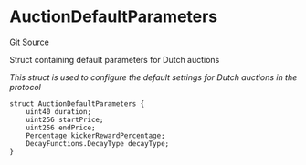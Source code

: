 # AuctionDefaultParameters
[Git Source](https://github.com/OasisDEX/summer-earn-protocol/blob/f5de2d90d66614e7bd59fd42a9d06b870fe474cd/src/types/CommonAuctionTypes.sol)

Struct containing default parameters for Dutch auctions

*This struct is used to configure the default settings for Dutch auctions in the protocol*


```solidity
struct AuctionDefaultParameters {
    uint40 duration;
    uint256 startPrice;
    uint256 endPrice;
    Percentage kickerRewardPercentage;
    DecayFunctions.DecayType decayType;
}
```

